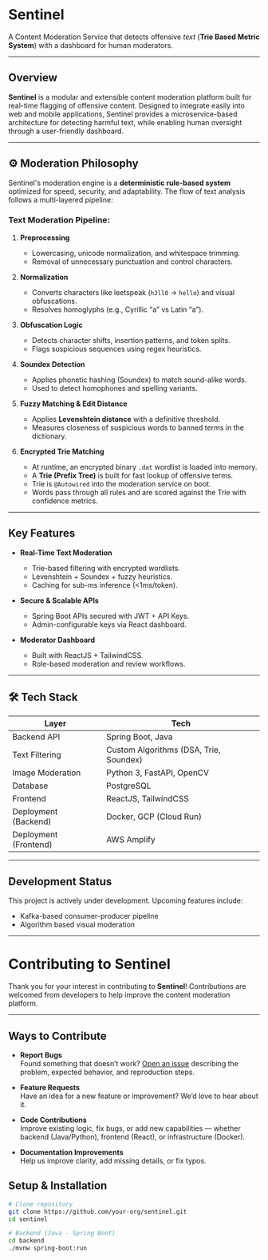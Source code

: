 # Sentinel 
A Content Moderation Service that detects offensive *text* (**Trie Based Metric System**) with a dashboard for human moderators.

---

## Overview

**Sentinel** is a modular and extensible content moderation platform built for real-time flagging of offensive content. Designed to integrate easily into web and mobile applications, Sentinel provides a microservice-based architecture for detecting harmful text, while enabling human oversight through a user-friendly dashboard.

---

## ⚙️ Moderation Philosophy

Sentinel's moderation engine is a **deterministic rule-based system** optimized for speed, security, and adaptability. The flow of text analysis follows a multi-layered pipeline:

### Text Moderation Pipeline:

1. **Preprocessing**
   - Lowercasing, unicode normalization, and whitespace trimming.
   - Removal of unnecessary punctuation and control characters.

2. **Normalization**
   - Converts characters like leetspeak (`h3ll0` → `hello`) and visual obfuscations.
   - Resolves homoglyphs (e.g., Cyrillic “а” vs Latin “a”).

3. **Obfuscation Logic**
   - Detects character shifts, insertion patterns, and token splits.
   - Flags suspicious sequences using regex heuristics.

4. **Soundex Detection**
   - Applies phonetic hashing (Soundex) to match sound-alike words.
   - Used to detect homophones and spelling variants.

5. **Fuzzy Matching & Edit Distance**
   - Applies **Levenshtein distance** with a definitive threshold.
   - Measures closeness of suspicious words to banned terms in the dictionary.

6. **Encrypted Trie Matching**
   - At runtime, an encrypted binary `.dat` wordlist is loaded into memory.
   - A **Trie (Prefix Tree)** is built for fast lookup of offensive terms.
   - Trie is `@Autowired` into the moderation service on boot.
   - Words pass through all rules and are scored against the Trie with confidence metrics.

---

## Key Features

- **Real-Time Text Moderation**
  - Trie-based filtering with encrypted wordlists.
  - Levenshtein + Soundex + fuzzy heuristics.
  - Caching for sub-ms inference (<1ms/token).

- **Secure & Scalable APIs** 
  - Spring Boot APIs secured with JWT + API Keys.
  - Admin-configurable keys via React dashboard.

- **Moderator Dashboard** 
  - Built with ReactJS + TailwindCSS.
  - Role-based moderation and review workflows.

---

## 🛠 Tech Stack

| Layer                | Tech                                   |
|----------------------|----------------------------------------|
| Backend API          | Spring Boot, Java                      |
| Text Filtering       | Custom Algorithms (DSA, Trie, Soundex) |
| Image Moderation     | Python 3, FastAPI, OpenCV              |
| Database             | PostgreSQL                             |
| Frontend             | ReactJS, TailwindCSS                   |
| Deployment (Backend) | Docker, GCP (Cloud Run)                |
| Deployment (Frontend)| AWS Amplify                            |

---

## Development Status

This project is actively under development. Upcoming features include:
- Kafka-based consumer-producer pipeline
- Algorithm based visual moderation

---
# Contributing to Sentinel

Thank you for your interest in contributing to **Sentinel**! Contributions are welcomed from developers to help improve the content moderation platform.

---

## Ways to Contribute

- **Report Bugs**  
  Found something that doesn’t work? [Open an issue](https://github.com/xaman27x/sentinel/issues) describing the problem, expected behavior, and reproduction steps.

- **Feature Requests**  
  Have an idea for a new feature or improvement? We’d love to hear about it.

- **Code Contributions**  
  Improve existing logic, fix bugs, or add new capabilities — whether backend (Java/Python), frontend (React), or infrastructure (Docker).

- **Documentation Improvements**  
  Help us improve clarity, add missing details, or fix typos.



## Setup & Installation

```bash
# Clone repository
git clone https://github.com/your-org/sentinel.git
cd sentinel

# Backend (Java - Spring Boot)
cd backend
./mvnw spring-boot:run
```
